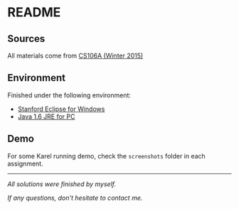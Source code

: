 # README

## Sources

All materials come from [CS106A (Winter 2015)](https://web.stanford.edu/class/archive/cs/cs106a/cs106a.1154/)

## Environment

Finished under the following environment:

- [Stanford Eclipse for Windows](http://stanford.edu/class/archive/cs/cs106a/cs106a.1112/software/eclipse-helios-pc.zip)
- [Java 1.6 JRE for PC](http://stanford.edu/class/archive/cs/cs106a/cs106a.1112/software/jre-6u2-windows-i586-p.exe)

## Demo

For some Karel running demo, check the `screenshots` folder in each assignment.

---

*All solutions were finished by myself.*

*If any questions, don't hesitate to contact me.*

